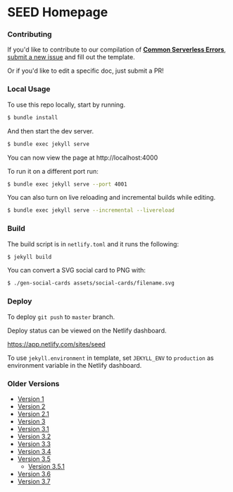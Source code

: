 # SEED Homepage


### Contributing

If you'd like to contribute to our compilation of [**Common Serverless Errors**](https://seed.run/docs/serverless-errors/), [submit a new issue](https://github.com/seed-run/homepage/issues/new?assignees=jayair&labels=enhancement&template=common-serverless-errors.md&title=%5BSLS+ERR%5D) and fill out the template.

Or if you'd like to edit a specific doc, just submit a PR!


### Local Usage

To use this repo locally, start by running.

``` bash
$ bundle install
```

And then start the dev server.

``` bash
$ bundle exec jekyll serve
```

You can now view the page at http://localhost:4000

To run it on a different port run:

``` bash
$ bundle exec jekyll serve --port 4001
```

You can also turn on live reloading and incremental builds while editing.

``` bash
$ bundle exec jekyll serve --incremental --livereload
```

### Build

The build script is in `netlify.toml` and it runs the following:

``` sh
$ jekyll build
```

You can convert a SVG social card to PNG with:

``` sh
$ ./gen-social-cards assets/social-cards/filename.svg
```


### Deploy

To deploy `git push` to `master` branch.

Deploy status can be viewed on the Netlify dashboard.

https://app.netlify.com/sites/seed

To use `jekyll.environment` in template, set `JEKYLL_ENV` to `production` as environment variable in the Netlify dashboard.

### Older Versions

- [Version 1](https://version1--seed.netlify.com/)
- [Version 2](https://version2--seed.netlify.com/)
- [Version 2.1](https://version2-1--seed.netlify.com/)
- [Version 3](https://version3--seed.netlify.com/)
- [Version 3.1](https://version3-1--seed.netlify.com)
- [Version 3.2](https://version3-2--seed.netlify.com)
- [Version 3.3](https://version3-3--seed.netlify.com)
- [Version 3.4](https://version3-4--seed.netlify.com)
- [Version 3.5](https://version3-5--seed.netlify.com)
  - [Version 3.5.1](https://version3-5-1--seed.netlify.app)
- [Version 3.6](https://version3-6--seed.netlify.app)
- [Version 3.7](https://version3-7--seed.netlify.app)

